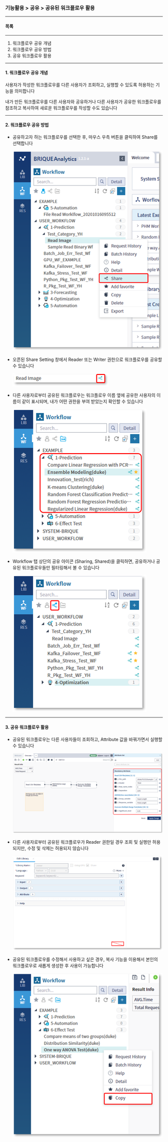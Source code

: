 ### 기능활용 > 공유 > 공유된 워크플로우 활용



------

#### 목록

------

1. 워크플로우 공유 개념
2. 워크플로우 공유 방법
3. 공유 워크플로우 활용



------



#### 1. 워크플로우 공유 개념

사용자가 작성한 워크플로우를 다른 사용자가 조회하고, 실행할 수 있도록 허용하는 기능을 의미합니다

내가 만든 워크플로우를 다른 사용자와 공유하거나 다른 사용자가 공유한 워크플로우를 참조하고 복사하여 새로운 워크플로우를 작성할 수도 있습니다



------



#### 2. 워크플로우 공유 방법



- 공유하고자 하는 워크플로우를 선택한 후, 마우스 우측 버튼을 클릭하여 Share를 선택합니다

  ![](./img/기능활용_04_공유_02_공유워크플로우_활용-01.png)

  

- 오픈된 Share Setting 창에서 Reader 또는 Writer 권한으로 워크플로우를 공유할 수 있습니다

  ![](./img/기능활용_04_공유_02_공유워크플로우_활용-02.png)

  

- 다른 사용자로부터 공유된 워크플로우는 워크플로우 이름 옆에 공유한 사용자의 이름이 같이 표시되며, 내가 어떤 권한을 부여 받았는지 확인할 수 있습니다

  ![](./img/기능활용_04_공유_02_공유워크플로우_활용-03.png)

  

- Workflow 탭 상단의 공유 아이콘 (Sharing, Shared)을 클릭하면, 공유하거나 공유된 워크플로우들만 필터링해서 볼 수 있습니다

  ![](./img/기능활용_04_공유_02_공유워크플로우_활용-04.png)



------

#### 3. 공유 워크플로우 활용



- 공유된 워크플로우는 다른 사용자들이 조회하고, Attribute 값을 바꿔가면서 실행할 수 있습니다

  ![](./img/기능활용_04_공유_02_공유워크플로우_활용-05.png)

  

- 다른 사용자로부터 공유된 워크플로우가 Reader 권한일 경우 조회 및 실행만 허용되지만, 수정 및 삭제는 허용되지 않습니다

  ![](./img/기능활용_04_공유_02_공유워크플로우_활용-06.png)

  

- 공유된 워크플로우를 수정해서 사용하고 싶은 경우, 복사 기능을 이용해서 본인의 워크플로우로 새롭게 생성한 후 사용이 가능합니다

  ![](./img/기능활용_04_공유_02_공유워크플로우_활용-07.png)

